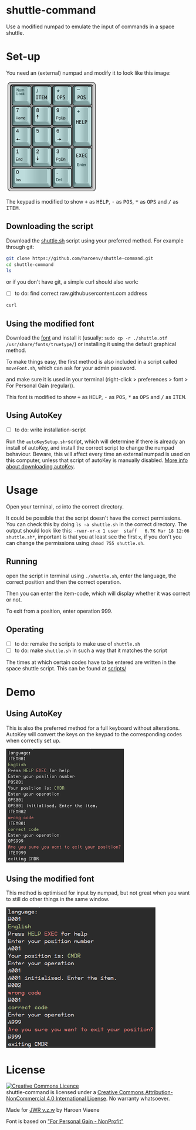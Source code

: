 # shuttle-command
Use a modified numpad to emulate the input of commands in a space shuttle.

# Set-up
You need an (external) numpad and modify it to look like this image:

![modified numpad](img/numpad.png)

The keypad is modified to show <kbd>+</kbd> as <kbd>HELP</kbd>, <kbd>-</kbd> as <kbd>POS</kbd>, <kbd>*</kbd> as <kbd>OPS</kbd> and <kbd>/</kbd> as <kbd>ITEM</kbd>.

## Downloading the script

Download the [shuttle.sh](img/shuttle.sh) script using your preferred method. For example through git:

```sh
git clone https://github.com/haroenv/shuttle-command.git
cd shuttle-command
ls
```

or if you don't have git, a simple curl should also work:

- [ ] to do: find correct raw.githubusercontent.com address

```sh
curl
```

## Using the modified font

Download the [font](shuttle.otf) and install it (usually: `sudo cp -r ./shuttle.otf /usr/share/fonts/truetype/`) or installing it using the default graphical method.

To make things easy, the first method is also included in a script called `moveFont.sh`, which can ask for your admin password.

and make sure it is used in your terminal (right-click > preferences > font > For Personal Gain (regular)).

This font is modified to show <kbd>+</kbd> as <kbd>HELP</kbd>, <kbd>-</kbd> as <kbd>POS</kbd>, <kbd>*</kbd> as <kbd>OPS</kbd> and <kbd>/</kbd> as <kbd>ITEM</kbd>.

## Using AutoKey

- [ ] to do: write installation-script

Run the `autoKeySetup.sh`-script, which will determine if there is already an install of autoKey, and install the correct script to change the numpad behaviour. Beware, this will affect every time an external numpad is used on this computer, unless that script of autoKey is manually disabled. [More info about downloading autoKey](https://code.google.com/p/autokey/wiki/InstallingAutoKey).

# Usage

Open your terminal, `cd` into the correct directory.

It could be possible that the script doesn't have the correct permissions. You can check this by doing `ls -a shuttle.sh` in the correct directory. The output should look like this: `-rwxr-xr-x 1 user  staff   6.7K Mar 18 12:06 shuttle.sh*`, important is that you at least see the first `x`, if you don't you can change the permissions using `chmod 755 shuttle.sh`.

## Running
open the script in terminal using `./shuttle.sh`, enter the language, the correct position and then the correct operation.

Then you can enter the item-code, which will display whether it was correct or not.

To exit from a position, enter operation 999.


## Operating

- [ ] to do: remake the scripts to make use of `shuttle.sh`
- [ ] to do: make `shuttle.sh` in such a way that it matches the script

The times at which certain codes have to be entered are written in the space shuttle script. This can be found at [scripts/](scripts/)

# Demo
## Using AutoKey
This is also the preferred method for a full keyboard without alterations. AutoKey will convert the keys on the keypad to the corresponding codes when correctly set up.

![demo](img/demo-full.png)

## Using the modified font
This method is optimised for input by numpad, but not great when you want to still do other things in the same window.

![demo](img/demo-short.png)

# License
<a rel="license" href="http://creativecommons.org/licenses/by-nc/4.0/"><img alt="Creative Commons Licence" style="border-width:0" src="https://i.creativecommons.org/l/by-nc/4.0/88x31.png" /></a><br /><span xmlns:dct="http://purl.org/dc/terms/" href="http://purl.org/dc/dcmitype/Text" property="dct:title" rel="dct:type">shuttle-command</span> is licensed under a <a rel="license" href="http://creativecommons.org/licenses/by-nc/4.0/">Creative Commons Attribution-NonCommercial 4.0 International License</a>. No warranty whatsoever.

Made for [JWR v.z.w](http://jwronline.be) by Haroen Viaene


Font is based on ["For Personal Gain - NonProfit"](https://medium.com/portfolio-process/why-im-giving-my-typeface-away-for-free-466919f02d96)
